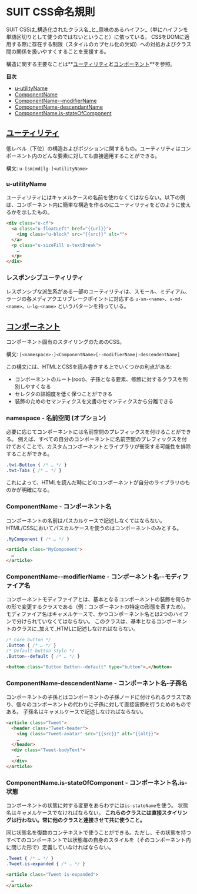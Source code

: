 # SUIT CSS命名規則

SUIT CSSは_構造化されたクラス名_と_意味のあるハイフン_（単にハイフンを単語区切りとして使うのではないということ）に依っている。
CSSをDOMに適用する際に存在する制限（スタイルのカプセル化の欠如）への対処およびクラス間の関係を扱いやすくすることを支援する。

構造に関する主要なことは**[ユーティリティ](utilities.md)**と**[コンポーネント](components.md)**を参照。

**目次**

* [u-utilityName](#u-utilityName)
* [ComponentName](#ComponentName)
* [ComponentName--modifierName](#ComponentName--modifierName)
* [ComponentName-descendantName](#ComponentName-descendantName)
* [ComponentName.is-stateOfComponent](#is-stateOfComponent)

## [ユーティリティ](utilities.md)

低レベル（下位）の構造およびポジションに関するもの。ユーティリティはコンポーネント内のどんな要素に対しても直接適用することができる。

構文: `u-[sm|md|lg-]<utilityName>`

<a name="u-utilityName"></a>
### u-utilityName

ユーティリティにはキャメルケースの名前を使わなくてはならない。以下の例は、コンポーネント内に簡単な構造を作るのにユーティリティをどのように使えるかを示したもの。

```html
<div class="u-cf">
  <a class="u-floatLeft" href="{{url}}">
    <img class="u-block" src="{{src}}" alt="">
  </a>
  <p class="u-sizeFill u-textBreak">
    …
  </p>
</div>
```

### レスポンシブユーティリティ

レスポンシブな派生系がある一部のユーティリティは、スモール、ミディアム、ラージの各メディアクエリブレークポイントに対応する `u-sm-<name>`、`u-md-<name>`、`u-lg-<name>` というパターンを持っている。


## [コンポーネント](components.md)

コンポーネント固有のスタイリングのためのCSS。

構文: `[<namespace>-]<ComponentName>[--modifierName|-descendentName]`

この構文には、HTMLとCSSを読み書きする上でいくつかの利点がある:

* コンポーネントのルート(root)、子孫となる要素、修飾に対するクラスを判別しやすくなる
* セレクタの詳細度を低く保つことができる
* 装飾のためのセマンティクスを文書のセマンティクスから分離できる

### namespace - 名前空間 (オプション)

必要に応じてコンポーネントには名前空間のプレフィックスを付けることができる。
例えば、すべての自分のコンポーネントに名前空間のプレフィックスを付けておくことで、カスタムコンポーネントとライブラリが衝突する可能性を排除することができる。

```css
.twt-Button { /* … */ }
.twt-Tabs { /* … */ }
```

これによって、HTMLを読んだ時にどのコンポーネントが自分のライブラリのものかが明確になる。

<a name="ComponentName"></a>
### ComponentName - コンポーネント名

コンポーネントの名前はパスカルケースで記述しなくてはならない。
HTML/CSSにおいてパスカルケースを使うのはコンポーネントのみとする。

```css
.MyComponent { /* … */ }
```

```html
<article class="MyComponent">
  …
</article>
```

<a name="ComponentName--modifierName"></a>
### ComponentName--modifierName - コンポーネント名--モディファイア名

コンポーネントモディファイアとは、基本となるコンポーネントの装飾を何らかの形で変更するクラスである（例：コンポーネントの特定の形態を表すため）。
モディファイア名はキャメルケースで、かつコンポーネント名とは2つのハイフンで分けられていなくてはならない。
このクラスは、基本となるコンポーネントのクラスに_加えて_HTMLに記述しなければならない。

```css
/* Core button */
.Button { /* … */ }
/* Default button style */
.Button--default { /* … */ }
```

```html
<button class="Button Button--default" type="button">…</button>
```

<a name="ComponentName-descendentName"></a>
### ComponentName-descendentName - コンポーネント名-子孫名

コンポーネントの子孫とはコンポーネントの子孫ノードに付けられるクラスであり、個々のコンポーネントの代わりに子孫に対して直接装飾を行うためのものである。
子孫名はキャメルケースで記述しなければならない。

```html
<article class="Tweet">
  <header class="Tweet-header">
    <img class="Tweet-avatar" src="{{src}}" alt="{{alt}}">
    …
  </header>
  <div class="Tweet-bodyText">
    …
  </div>
</article>
```

<a name="is-stateOfComponent"></a>
### ComponentName.is-stateOfComponent - コンポーネント名.is-状態

コンポーネントの状態に対する変更をあらわすには`is-stateName`を使う。
状態名はキャメルケースでなければならない。
**これらのクラスには直接スタイリングは行わない。常に他のクラスと連接させて共に使うこと。**

同じ状態名を復数のコンテキストで使うことができる。ただし、その状態を持つすべてのコンポーネントでは状態毎の自身のスタイルを（そのコンポーネント内に閉じた形で）定義していなければならない。

```css
.Tweet { /* … */ }
.Tweet.is-expanded { /* … */ }
```

```html
<article class="Tweet is-expanded">
  …
</article>
```
